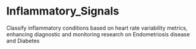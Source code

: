 # Inflammatory_Signals
Classify inflammatory conditions based on heart rate variability metrics, enhancing diagnostic and monitoring research on Endometriosis disease and Diabetes 
